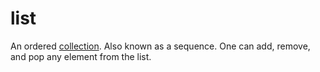 # list

An ordered [collection](/data_md/computer_science/definitions/data_object/collection.md). Also known as a sequence. One can add, remove, and pop any element from the list.
